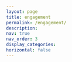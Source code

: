 ```yaml
---
layout: page
title: engagement
permalink: /engagement/
description: 
nav: true
nav_order: 3
display_categories: 
horizontal: false
---
```


<!--temp.html
[My page](/temp.html)
-->
<!-- Another one of God's gifts is to have a scientific brain that questions and analysis, but it can very quickly take you down rabbitholes of unknowings and challenge 
reality. Over the years I have been drawn to multiple causes to help me become a better scientist, particularly engaging in activities that make a better world we live in.
Here are some resources I have collected over the years:

Yoga a pathway to better science

Cleaner food for pets and trachking their health-->
<!--<h2>Other Activities</h2>
<ul>
  <li>Networks for Gaming</li>
  <li>Pets and Cat Resources</li>
  <li>Pottery</li>
  <li>Yoga Resources</li>
</ul>
-->
